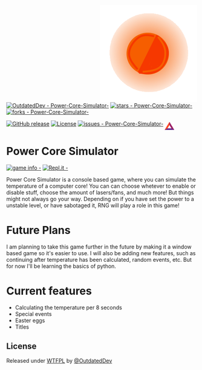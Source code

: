 <img src="images/coresimlogo.png" align="right" />


[![OutdatedDev - Power-Core-Simulator-](https://img.shields.io/static/v1?label=OutdatedDev&message=Power-Core-Simulator-&color=blue&logo=github)](https://github.com/OutdatedDev/Power-Core-Simulator- "Go to GitHub repo")
[![stars - Power-Core-Simulator-](https://img.shields.io/github/stars/OutdatedDev/Power-Core-Simulator-?style=social)](https://github.com/OutdatedDev/Power-Core-Simulator-)
[![forks - Power-Core-Simulator-](https://img.shields.io/github/forks/OutdatedDev/Power-Core-Simulator-?style=social)](https://github.com/OutdatedDev/Power-Core-Simulator-)

[![GitHub release](https://img.shields.io/github/release/OutdatedDev/Power-Core-Simulator-?include_prereleases=&sort=semver&color=blue)](https://github.com/OutdatedDev/Power-Core-Simulator-/releases/)
[![License](https://img.shields.io/badge/License-WTFPL-blue)](#license)
[![issues - Power-Core-Simulator-](https://img.shields.io/github/issues/OutdatedDev/Power-Core-Simulator-)](https://github.com/OutdatedDev/Power-Core-Simulator-/issues)
<img src="images/bat.png" width="25" height="21" align="middle" />
   

# Power Core Simulator
[![game info -  ](https://img.shields.io/badge/game_info-_-2ea44f?style=for-the-badge&logo=python&logoColor=white)](https://github.com/OutdatedDev/Power-Core-Simulator-/blob/main/Information.md)
[![Repl.it -  ](https://img.shields.io/badge/Repl.it-_-2ea44f?style=for-the-badge&logo=replit&logoColor=white)](https://replit.com/@RK26/Power-Core-Simulator#main.py)

Power Core Simulator is a console based game, where you can simulate the temperature of a computer core!
You can can choose whetever to enable or disable stuff, choose the amount of lasers/fans, and much more!
But things might not always go your way. Depending on if you have set the power to a unstable level, or have sabotaged it, RNG will play a role in this game!

# Future Plans
I am planning to take this game further in the future by making it a window based game so it's easier to use.
I will also be adding new features, such as continuing after temperature has been calculated, random events, etc.
But for now I'll be learning the basics of python.

# Current features
- Calculating the temperature per 8 seconds
- Special events
- Easter eggs
- Titles

## License

Released under [WTFPL](/LICENSE) by [@OutdatedDev](https://github.com/OutdatedDev)
  


